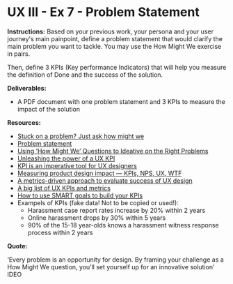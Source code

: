 # UX III - Ex 7 - Problem Statement

**Instructions:** 
Based on your previous work, your persona and your user journey's main painpoint, define a problem statement that would clarify the main problem you want to tackle.
You may use the How Might We exercise in pairs. 

Then, define 3 KPIs (Key performance Indicators) that will help you measure the definition of Done and the success of the solution.

**Deliverables:** 

- A PDF document with one problem statement and 3 KPIs to measure the impact of the solution

**Resources:** 

- [Stuck on a problem? Just ask how might we](https://relab.academy/design-thinking/stuck-on-a-problem-just-ask-how-might-we/)
- [Problem statement](https://www.indeed.com/career-advice/career-development/what-is-a-problem-statement)
- [Using ‘How Might We’ Questions to Ideative on the Right Problems](https://www.nngroup.com/articles/how-might-we-questions/)
- [Unleashing the power of a UX KPI](https://articles.uie.com/power_of_ux_kpi/)
- [KPI is an imperative tool for UX designers](https://uxdesign.cc/kpi-is-the-most-important-tool-ux-designers-should-be-learning-to-use-af31651120fc?sk=e619213adfda152171d597fc3ab1053a)
- [Measuring product design impact — KPIs, NPS, UX, WTF](https://uxdesign.cc/measuring-product-design-impact-kpis-nps-ux-wtf-3fe6a26e7400?sk=52c1f3842edbe90524f6da1fe85db71d)
- [A metrics-driven approach to evaluate success of UX design](https://uxdesign.cc/a-metrics-driven-approach-to-evaluate-success-of-ux-design-dd3bea098820?sk=acf1b1f7f0a7663d34d11906339b4698)
- [A big list of UX KPIs and metrics](https://www.cxpartners.co.uk/our-thinking/big_list_of_ux_kpis_and_metrics/)
- [How to use SMART goals to build your KPIs](https://www.grow.com/blog/how-to-use-smart-goals-to-build-your-kpis)
- Exampels of KPIs (fake data! Not to be copied or used!): 
    -  Harassment case report rates increase by 20% within 2 years
    - Online harassment drops by 30% within 5 years
    - 90% of the 15-18 year-olds knows a harassment witness response process within 2 years

**Quote:** 

‘Every problem is an opportunity for design. By framing your challenge as a How Might We question, you’ll set yourself up for an innovative solution’ IDEO
